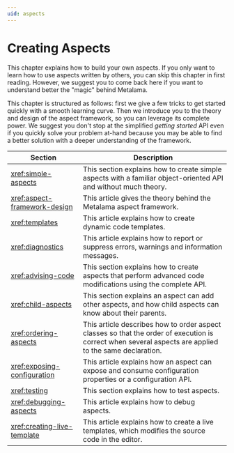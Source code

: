 ```yaml
---
uid: aspects
---
```


# Creating Aspects

This chapter explains how to build your own aspects. If you only want to learn how to use aspects written by others, you can skip this chapter in first reading. However, we suggest you to come back here if you want to understand better the "magic" behind Metalama.

This chapter is structured as follows: first we give a few tricks to get started quickly with a smooth learning curve. Then we introduce you to the theory and design of the aspect framework, so you can leverage its complete power. We suggest you don't stop at the simplified _getting started_ API even if you quickly solve your problem at-hand because you may be able to find a better solution with a deeper understanding of the framework.

| Section                       | Description                                                                                                                                            |
| ----------------------------- | ------------------------------------------------------------------------------------------------------------------------------------------------------ |
| <xref:simple-aspects>               | This section explains how to create simple aspects with a familiar object-oriented API and without much theory.                                        |
| <xref:aspect-framework-design>      | This article gives the theory behind the Metalama aspect framework.                                                                                    |
| <xref:templates>                    | This article explains how to create dynamic code templates.                                                                                            |
| <xref:diagnostics>                  | This article explains how to report or suppress errors, warnings and information messages.                                                             |
| <xref:advising-code>                | This section explains how to create aspects that perform advanced code modifications using the complete API.                                           |
| <xref:child-aspects>                | This section explains an aspect can add other aspects, and how child aspects can know about their parents.                                           |
| <xref:ordering-aspects>       | This article describes how to order aspect classes so that the order of execution is correct when several aspects are applied to the same declaration. |
| <xref:exposing-configuration>       | This article explains how an aspect can expose and consume configuration properties or a configuration API. |
| <xref:testing>                      | This section explains how to test aspects.                                                                                                             |
| <xref:debugging-aspects>            | This article explains how to debug aspects.                                                                                                            |
| <xref:creating-live-template> | This article explains how to create a live templates, which modifies the source code in the editor.                                                    |